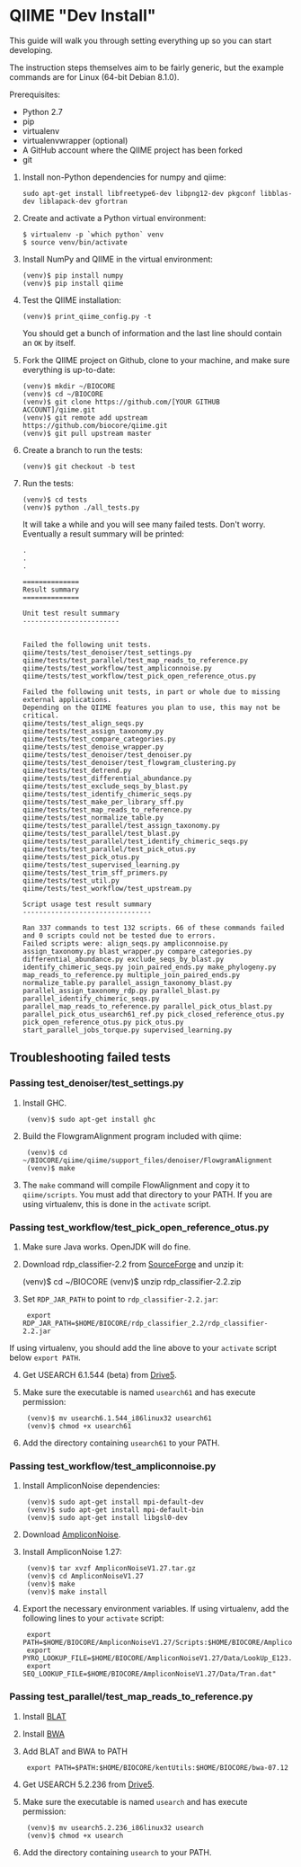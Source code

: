 QIIME "Dev Install"
===================

This guide will walk you through setting everything up so you can start developing. 

The instruction steps themselves aim to be fairly generic, but the example commands are for Linux (64-bit Debian 8.1.0).

Prerequisites:

* Python 2.7
* pip
* virtualenv
* virtualenvwrapper (optional)
* A GitHub account where the QIIME project has been forked
* git

1.  Install non-Python dependencies for numpy and qiime:

        sudo apt-get install libfreetype6-dev libpng12-dev pkgconf libblas-dev liblapack-dev gfortran

2.  Create and activate a Python virtual environment:

        $ virtualenv -p `which python` venv
        $ source venv/bin/activate

3.  Install NumPy and QIIME in the virtual environment:

        (venv)$ pip install numpy
        (venv)$ pip install qiime

4.  Test the QIIME installation:

        (venv)$ print_qiime_config.py -t

    You should get a bunch of information and the last line should contain an ```OK``` by itself.
    
5.  Fork the QIIME project on Github, clone to your machine, and make sure everything is up-to-date:

        (venv)$ mkdir ~/BIOCORE
        (venv)$ cd ~/BIOCORE
        (venv)$ git clone https://github.com/[YOUR GITHUB ACCOUNT]/qiime.git
        (venv)$ git remote add upstream https://github.com/biocore/qiime.git
        (venv)$ git pull upstream master

6.  Create a branch to run the tests:

        (venv)$ git checkout -b test

7.  Run the tests:

        (venv)$ cd tests
        (venv)$ python ./all_tests.py

    It will take a while and you will see many failed tests. Don't worry. Eventually a result summary will be printed:

        .
        .
        .
    
        ==============
        Result summary
        ==============
        
        Unit test result summary
        ------------------------
        
        
        Failed the following unit tests.
        qiime/tests/test_denoiser/test_settings.py
        qiime/tests/test_parallel/test_map_reads_to_reference.py
        qiime/tests/test_workflow/test_ampliconnoise.py
        qiime/tests/test_workflow/test_pick_open_reference_otus.py
        
        Failed the following unit tests, in part or whole due to missing external applications.
        Depending on the QIIME features you plan to use, this may not be critical.
        qiime/tests/test_align_seqs.py
        qiime/tests/test_assign_taxonomy.py
        qiime/tests/test_compare_categories.py
        qiime/tests/test_denoise_wrapper.py
        qiime/tests/test_denoiser/test_denoiser.py
        qiime/tests/test_denoiser/test_flowgram_clustering.py
        qiime/tests/test_detrend.py
        qiime/tests/test_differential_abundance.py
        qiime/tests/test_exclude_seqs_by_blast.py
        qiime/tests/test_identify_chimeric_seqs.py
        qiime/tests/test_make_per_library_sff.py
        qiime/tests/test_map_reads_to_reference.py
        qiime/tests/test_normalize_table.py
        qiime/tests/test_parallel/test_assign_taxonomy.py
        qiime/tests/test_parallel/test_blast.py
        qiime/tests/test_parallel/test_identify_chimeric_seqs.py
        qiime/tests/test_parallel/test_pick_otus.py
        qiime/tests/test_pick_otus.py
        qiime/tests/test_supervised_learning.py
        qiime/tests/test_trim_sff_primers.py
        qiime/tests/test_util.py
        qiime/tests/test_workflow/test_upstream.py
        
        Script usage test result summary
        --------------------------------
        
        Ran 337 commands to test 132 scripts. 66 of these commands failed and 0 scripts could not be tested due to errors.
        Failed scripts were: align_seqs.py ampliconnoise.py assign_taxonomy.py blast_wrapper.py compare_categories.py differential_abundance.py exclude_seqs_by_blast.py identify_chimeric_seqs.py join_paired_ends.py make_phylogeny.py map_reads_to_reference.py multiple_join_paired_ends.py normalize_table.py parallel_assign_taxonomy_blast.py parallel_assign_taxonomy_rdp.py parallel_blast.py parallel_identify_chimeric_seqs.py parallel_map_reads_to_reference.py parallel_pick_otus_blast.py parallel_pick_otus_usearch61_ref.py pick_closed_reference_otus.py pick_open_reference_otus.py pick_otus.py start_parallel_jobs_torque.py supervised_learning.py

Troubleshooting failed tests
---------------

### Passing test_denoiser/test_settings.py ###

1. Install GHC.

        (venv)$ sudo apt-get install ghc

2. Build the FlowgramAlignment program included with qiime:

        (venv)$ cd ~/BIOCORE/qiime/qiime/support_files/denoiser/FlowgramAlignment
        (venv)$ make

3. The `make` command will compile FlowAlignment and copy it to `qiime/scripts`. You must add that directory to your PATH. If you are using virtualenv, this is done in the ```activate``` script.

### Passing test_workflow/test_pick_open_reference_otus.py ###

1. Make sure Java works. OpenJDK will do fine.

2. Download rdp_classifier-2.2 from [SourceForge](http://sourceforge.net/projects/rdp-classifier/files/rdp-classifier/rdp_classifier_2.2.zip/download) and unzip it:

	(venv)$ cd ~/BIOCORE
        (venv)$ unzip rdp_classifier-2.2.zip

3. Set ```RDP_JAR_PATH``` to point to ```rdp_classifier-2.2.jar```:

        export RDP_JAR_PATH=$HOME/BIOCORE/rdp_classifier_2.2/rdp_classifier-2.2.jar

If using virtualenv, you should add the line above to your ```activate``` script below ```export PATH```.

4. Get USEARCH 6.1.544 (beta) from [Drive5](http://www.drive5.com/usearch/download.html).

5. Make sure the executable is named ```usearch61``` and has execute permission:

        (venv)$ mv usearch6.1.544_i86linux32 usearch61
        (venv)$ chmod +x usearch61

6. Add the directory containing ```usearch61``` to your PATH.

### Passing test_workflow/test_ampliconnoise.py ###

1. Install AmpliconNoise dependencies:

        (venv)$ sudo apt-get install mpi-default-dev
        (venv)$ sudo apt-get install mpi-default-bin
        (venv)$ sudo apt-get install libgsl0-dev

2. Download [AmpliconNoise](http://ampliconnoise.googlecode.com/files/AmpliconNoiseV1.27.tar.gz).

3. Install AmpliconNoise 1.27:

        (venv)$ tar xvzf AmpliconNoiseV1.27.tar.gz
        (venv)$ cd AmpliconNoiseV1.27
        (venv)$ make
        (venv)$ make install

4. Export the necessary environment variables. If using virtualenv, add the following lines to your ```activate``` script:

        export PATH=$HOME/BIOCORE/AmpliconNoiseV1.27/Scripts:$HOME/BIOCORE/AmpliconNoiseV1.27/bin:$PATH
        export PYRO_LOOKUP_FILE=$HOME/BIOCORE/AmpliconNoiseV1.27/Data/LookUp_E123.dat
        export SEQ_LOOKUP_FILE=$HOME/BIOCORE/AmpliconNoiseV1.27/Data/Tran.dat"

### Passing test_parallel/test_map_reads_to_reference.py ###

1. Install [BLAT](http://hgdownload.cse.ucsc.edu/admin/exe/userApps.src.tgz)

2. Install [BWA](http://sourceforge.net/projects/bio-bwa/files/bwa-0.7.12.tar.bz2/download)

3. Add BLAT and BWA to PATH

        export PATH=$PATH:$HOME/BIOCORE/kentUtils:$HOME/BIOCORE/bwa-07.12

4. Get USEARCH 5.2.236 from [Drive5](http://www.drive5.com/usearch/download.html). 

5. Make sure the executable is named ```usearch``` and has execute permission:

        (venv)$ mv usearch5.2.236_i86linux32 usearch
        (venv)$ chmod +x usearch

6. Add the directory containing ```usearch``` to your PATH.